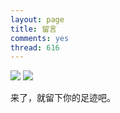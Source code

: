 ```yaml
---
layout: page
title: 留言
comments: yes
thread: 616
---
```



![](http://ww4.sinaimg.cn/mw690/7b405dbbgw1e9ko16tk6dj20pc0fuwhw.jpg)
![](https://onedrive.live.com/embed?cid=7DC53835EB03B0B5&resid=7DC53835EB03B0B5%21164&authkey=ABHuS1k6ZN_ikf8)


来了，就留下你的足迹吧。
